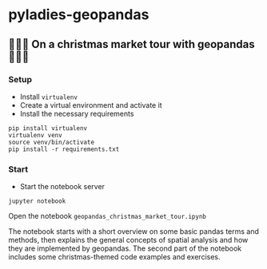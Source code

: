 # pyladies-geopandas

## 🎄🎄🎄 On a christmas market tour with geopandas 🎄🎄🎄


### Setup
- Install `virtualenv`
- Create a virtual environment and activate it
- Install the necessary requirements

```
pip install virtualenv
virtualenv venv
source venv/bin/activate
pip install -r requirements.txt
```

### Start

- Start the notebook server

```
jupyter notebook
```

Open the notebook `geopandas_christmas_market_tour.ipynb`

The notebook starts with a short overview on some basic pandas terms and methods, then explains the general concepts of spatial analysis and how they are implemented by geopandas. The second part of the notebook includes some christmas-themed code examples and exercises.
